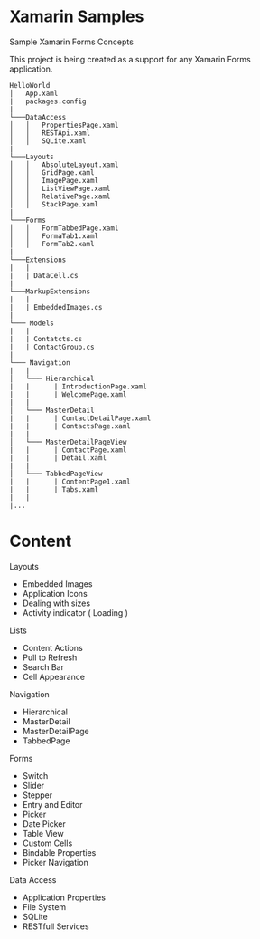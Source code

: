 # Xamarin Samples
Sample Xamarin Forms Concepts

This project is being created as a support for any Xamarin Forms application.

```
HelloWorld
│   App.xaml
|   packages.config
|
└───DataAccess
│   │   PropertiesPage.xaml
│   │   RESTApi.xaml
│   │   SQLite.xaml
|
└───Layouts
│   │   AbsoluteLayout.xaml
│   │   GridPage.xaml
│   │   ImagePage.xaml
│   │   ListViewPage.xaml
│   │   RelativePage.xaml
│   │   StackPage.xaml
|
└───Forms
│   │   FormTabbedPage.xaml
│   │   FormaTab1.xaml
│   │   FormTab2.xaml
|
└───Extensions
|   |
|   | DataCell.cs 
|
└───MarkupExtensions
|   |
|   | EmbeddedImages.cs 
|
└─── Models
|   |
|   | Contatcts.cs
|   | ContactGroup.cs
|
└─── Navigation
|   |
│   └─── Hierarchical
|   |      | IntroductionPage.xaml
|   |      | WelcomePage.xaml       
|   |             
│   └─── MasterDetail
|   |      | ContactDetailPage.xaml
|   |      | ContactsPage.xaml       
|   |             
│   └─── MasterDetailPageView
|   |      | ContactPage.xaml
|   |      | Detail.xaml    
|   |             
│   └─── TabbedPageView
|   |      | ContentPage1.xaml
|   |      | Tabs.xaml   
|   |             
|...
```

# Content
  
  Layouts
- Embedded Images
- Application Icons
- Dealing with sizes
- Activity indicator ( Loading )

Lists
- Content Actions
- Pull to Refresh
- Search Bar
- Cell Appearance

Navigation
- Hierarchical
- MasterDetail
- MasterDetailPage
- TabbedPage

Forms
- Switch
- Slider
- Stepper
- Entry and Editor
- Picker
- Date Picker
- Table View
- Custom Cells
- Bindable Properties
- Picker Navigation

Data Access
- Application Properties
- File System
- SQLite
- RESTfull Services
